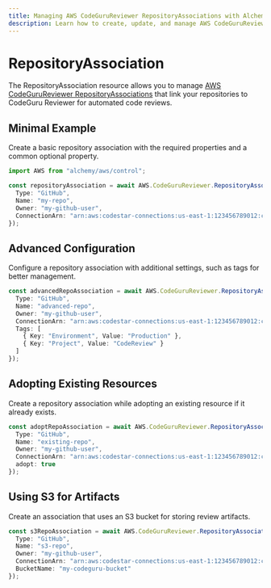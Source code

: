 ```yaml
---
title: Managing AWS CodeGuruReviewer RepositoryAssociations with Alchemy
description: Learn how to create, update, and manage AWS CodeGuruReviewer RepositoryAssociations using Alchemy Cloud Control.
---
```


# RepositoryAssociation

The RepositoryAssociation resource allows you to manage [AWS CodeGuruReviewer RepositoryAssociations](https://docs.aws.amazon.com/codegurureviewer/latest/userguide/) that link your repositories to CodeGuru Reviewer for automated code reviews.

## Minimal Example

Create a basic repository association with the required properties and a common optional property.

```ts
import AWS from "alchemy/aws/control";

const repositoryAssociation = await AWS.CodeGuruReviewer.RepositoryAssociation("basicRepoAssociation", {
  Type: "GitHub",
  Name: "my-repo",
  Owner: "my-github-user",
  ConnectionArn: "arn:aws:codestar-connections:us-east-1:123456789012:connection/abcd1234-56ef-78gh-90ij-klmnopqrstuvwxyz"
});
```

## Advanced Configuration

Configure a repository association with additional settings, such as tags for better management.

```ts
const advancedRepoAssociation = await AWS.CodeGuruReviewer.RepositoryAssociation("advancedRepoAssociation", {
  Type: "GitHub",
  Name: "advanced-repo",
  Owner: "my-github-user",
  ConnectionArn: "arn:aws:codestar-connections:us-east-1:123456789012:connection/abcd1234-56ef-78gh-90ij-klmnopqrstuvwxyz",
  Tags: [
    { Key: "Environment", Value: "Production" },
    { Key: "Project", Value: "CodeReview" }
  ]
});
```

## Adopting Existing Resources

Create a repository association while adopting an existing resource if it already exists.

```ts
const adoptRepoAssociation = await AWS.CodeGuruReviewer.RepositoryAssociation("adoptExistingRepo", {
  Type: "GitHub",
  Name: "existing-repo",
  Owner: "my-github-user",
  ConnectionArn: "arn:aws:codestar-connections:us-east-1:123456789012:connection/abcd1234-56ef-78gh-90ij-klmnopqrstuvwxyz",
  adopt: true
});
```

## Using S3 for Artifacts

Create an association that uses an S3 bucket for storing review artifacts.

```ts
const s3RepoAssociation = await AWS.CodeGuruReviewer.RepositoryAssociation("s3RepoAssociation", {
  Type: "GitHub",
  Name: "s3-repo",
  Owner: "my-github-user",
  ConnectionArn: "arn:aws:codestar-connections:us-east-1:123456789012:connection/abcd1234-56ef-78gh-90ij-klmnopqrstuvwxyz",
  BucketName: "my-codeguru-bucket"
});
```